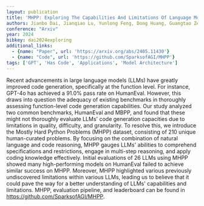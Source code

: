 ```yaml
---
layout: publication
title: 'MHPP: Exploring The Capabilities And Limitations Of Language Models Beyond Basic Code Generation'
authors: Jianbo Dai, Jianqiao Lu, Yunlong Feng, Dong Huang, Guangtao Zeng, Rongju Ruan, Ming Cheng, Haochen Tan, Zhijiang Guo
conference: "Arxiv"
year: 2024
bibkey: dai2024exploring
additional_links:
  - {name: "Paper", url: 'https://arxiv.org/abs/2405.11430'}
  - {name: "Code", url: 'https://github.com/SparksofAGI/MHPP'}
tags: ['GPT', 'Has Code', 'Applications', 'Model Architecture']
---
```

Recent advancements in large language models (LLMs) have greatly improved
code generation, specifically at the function level. For instance, GPT-4o has
achieved a 91.0% pass rate on HumanEval. However, this draws into question the
adequacy of existing benchmarks in thoroughly assessing function-level code
generation capabilities. Our study analyzed two common benchmarks, HumanEval
and MBPP, and found that these might not thoroughly evaluate LLMs' code
generation capacities due to limitations in quality, difficulty, and
granularity. To resolve this, we introduce the Mostly Hard Python Problems
(MHPP) dataset, consisting of 210 unique human-curated problems. By focusing on
the combination of natural language and code reasoning, MHPP gauges LLMs'
abilities to comprehend specifications and restrictions, engage in multi-step
reasoning, and apply coding knowledge effectively. Initial evaluations of 26
LLMs using MHPP showed many high-performing models on HumanEval failed to
achieve similar success on MHPP. Moreover, MHPP highlighted various previously
undiscovered limitations within various LLMs, leading us to believe that it
could pave the way for a better understanding of LLMs' capabilities and
limitations. MHPP, evaluation pipeline, and leaderboard can be found in
https://github.com/SparksofAGI/MHPP.
